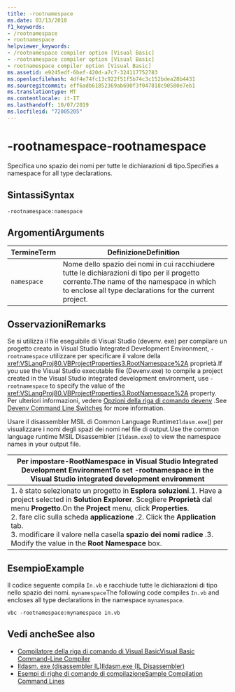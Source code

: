 ```yaml
---
title: -rootnamespace
ms.date: 03/13/2018
f1_keywords:
- /rootnamespace
- rootnamespace
helpviewer_keywords:
- /rootnamespace compiler option [Visual Basic]
- -rootnamespace compiler option [Visual Basic]
- rootnamespace compiler option [Visual Basic]
ms.assetid: e9245edf-6bef-420d-a7c7-324117752783
ms.openlocfilehash: 4df4e74fc13c922f51f5b74c3c152bdea28b4431
ms.sourcegitcommit: eff6adb61852369ab690f3f047818c90580e7eb1
ms.translationtype: MT
ms.contentlocale: it-IT
ms.lasthandoff: 10/07/2019
ms.locfileid: "72005205"
---
```

# <a name="-rootnamespace"></a><span data-ttu-id="70b7e-102">-rootnamespace</span><span class="sxs-lookup"><span data-stu-id="70b7e-102">-rootnamespace</span></span>
<span data-ttu-id="70b7e-103">Specifica uno spazio dei nomi per tutte le dichiarazioni di tipo.</span><span class="sxs-lookup"><span data-stu-id="70b7e-103">Specifies a namespace for all type declarations.</span></span>  
  
## <a name="syntax"></a><span data-ttu-id="70b7e-104">Sintassi</span><span class="sxs-lookup"><span data-stu-id="70b7e-104">Syntax</span></span>  
  
```console  
-rootnamespace:namespace  
```  
  
## <a name="arguments"></a><span data-ttu-id="70b7e-105">Argomenti</span><span class="sxs-lookup"><span data-stu-id="70b7e-105">Arguments</span></span>  
  
|<span data-ttu-id="70b7e-106">Termine</span><span class="sxs-lookup"><span data-stu-id="70b7e-106">Term</span></span>|<span data-ttu-id="70b7e-107">Definizione</span><span class="sxs-lookup"><span data-stu-id="70b7e-107">Definition</span></span>|  
|---|---|  
|`namespace`|<span data-ttu-id="70b7e-108">Nome dello spazio dei nomi in cui racchiudere tutte le dichiarazioni di tipo per il progetto corrente.</span><span class="sxs-lookup"><span data-stu-id="70b7e-108">The name of the namespace in which to enclose all type declarations for the current project.</span></span>|  
  
## <a name="remarks"></a><span data-ttu-id="70b7e-109">Osservazioni</span><span class="sxs-lookup"><span data-stu-id="70b7e-109">Remarks</span></span>  
 <span data-ttu-id="70b7e-110">Se si utilizza il file eseguibile di Visual Studio (devenv. exe) per compilare un progetto creato in Visual Studio Integrated Development Environment, `-rootnamespace` utilizzare per specificare il valore della <xref:VSLangProj80.VBProjectProperties3.RootNamespace%2A> proprietà.</span><span class="sxs-lookup"><span data-stu-id="70b7e-110">If you use the Visual Studio executable file (Devenv.exe) to compile a project created in the Visual Studio integrated development environment, use `-rootnamespace` to specify the value of the <xref:VSLangProj80.VBProjectProperties3.RootNamespace%2A> property.</span></span> <span data-ttu-id="70b7e-111">Per ulteriori informazioni, vedere [Opzioni della riga di comando devenv](/visualstudio/ide/reference/devenv-command-line-switches) .</span><span class="sxs-lookup"><span data-stu-id="70b7e-111">See [Devenv Command Line Switches](/visualstudio/ide/reference/devenv-command-line-switches) for more information.</span></span>  
  
 <span data-ttu-id="70b7e-112">Usare il disassembler MSIL di Common Language Runtime`Ildasm.exe`() per visualizzare i nomi degli spazi dei nomi nel file di output.</span><span class="sxs-lookup"><span data-stu-id="70b7e-112">Use the common language runtime MSIL Disassembler (`Ildasm.exe`) to view the namespace names in your output file.</span></span>  
  
|<span data-ttu-id="70b7e-113">Per impostare-RootNamespace in Visual Studio Integrated Development Environment</span><span class="sxs-lookup"><span data-stu-id="70b7e-113">To set -rootnamespace in the Visual Studio integrated development environment</span></span>|  
|---|  
|<span data-ttu-id="70b7e-114">1. è stato selezionato un progetto in **Esplora soluzioni**.</span><span class="sxs-lookup"><span data-stu-id="70b7e-114">1.  Have a project selected in **Solution Explorer**.</span></span> <span data-ttu-id="70b7e-115">Scegliere **Proprietà** dal menu **Progetto**.</span><span class="sxs-lookup"><span data-stu-id="70b7e-115">On the **Project** menu, click **Properties**.</span></span> <br /><span data-ttu-id="70b7e-116">2. fare clic sulla scheda **applicazione** .</span><span class="sxs-lookup"><span data-stu-id="70b7e-116">2.  Click the **Application** tab.</span></span><br /><span data-ttu-id="70b7e-117">3. modificare il valore nella casella **spazio dei nomi radice** .</span><span class="sxs-lookup"><span data-stu-id="70b7e-117">3.  Modify the value in the **Root Namespace** box.</span></span>|  
  
## <a name="example"></a><span data-ttu-id="70b7e-118">Esempio</span><span class="sxs-lookup"><span data-stu-id="70b7e-118">Example</span></span>  
 <span data-ttu-id="70b7e-119">Il codice seguente compila `In.vb` e racchiude tutte le dichiarazioni di tipo nello spazio dei nomi. `mynamespace`</span><span class="sxs-lookup"><span data-stu-id="70b7e-119">The following code compiles `In.vb` and encloses all type declarations in the namespace `mynamespace`.</span></span>  
  
```console
vbc -rootnamespace:mynamespace in.vb  
```  
  
## <a name="see-also"></a><span data-ttu-id="70b7e-120">Vedi anche</span><span class="sxs-lookup"><span data-stu-id="70b7e-120">See also</span></span>

- [<span data-ttu-id="70b7e-121">Compilatore della riga di comando di Visual Basic</span><span class="sxs-lookup"><span data-stu-id="70b7e-121">Visual Basic Command-Line Compiler</span></span>](../../../visual-basic/reference/command-line-compiler/index.md)
- [<span data-ttu-id="70b7e-122">Ildasm. exe (disassembler IL)</span><span class="sxs-lookup"><span data-stu-id="70b7e-122">Ildasm.exe (IL Disassembler)</span></span>](../../../framework/tools/ildasm-exe-il-disassembler.md)
- [<span data-ttu-id="70b7e-123">Esempi di righe di comando di compilazione</span><span class="sxs-lookup"><span data-stu-id="70b7e-123">Sample Compilation Command Lines</span></span>](../../../visual-basic/reference/command-line-compiler/sample-compilation-command-lines.md)

